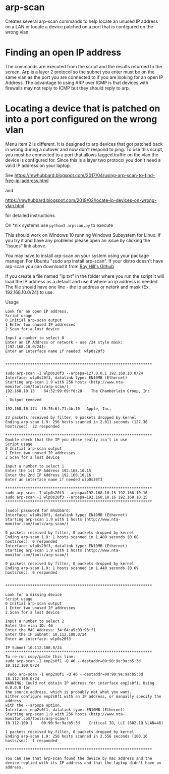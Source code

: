 # arp-scan
Creates several arp-scan commands to help locate an unused IP address on a LAN or locate a device patched on a port that is configured on the wrong vlan.

# Finding an open IP address
The commands are executed from the script and the results returned to the screen. Arp is a layer 2 protocol so the subnet you enter must be on the same vlan as the port you are connected to if you are looking for an open IP Address. The advantage to using ARP over ICMP is that devices with firewalls may not reply to ICMP but they should reply to arp. 

# Locating a device that is patched on into a port configured on the wrong vlan
Menu item 2 is different. It is designed to arp devices that got patched back in wrong during a cutover and now don't respond to ping. To use this script, you must be connected to a port that allows tagged traffic on the vlan the device is configured for. Since this is a layer two protocol you don't need a valid IP address on your laptop.

See 
https://mwhubbard.blogspot.com/2017/04/using-arp-scan-to-find-free-ip-address.html 

and

https://mwhubbard.blogspot.com/2019/02/locate-ip-devices-on-wrong-vlan.html

for detailed instructions.

On *nix systems use ```python3 arpscan.py``` to execute

This should work on Windows 10 running Windows Subsystem for Linux. If you try it and have any problems please open an issue by clicking the "Issues" link above.

You may have to install arp-scan on your system using your package manager. For Ubuntu "sudo arp install arp-scan".
If your distro doesn't have arp-scan you can download it from [Roy Hill's Github](https://github.com/royhills/arp-scan)

If you create a file named "ip.txt" in the folder where you run the script it will load the 
IP address as a default and use it where an ip address is needed. The file should have one 
line - the ip address or netork and mask (Ex. 192.168.10.0/24) to use.

Usage
```
Look for an open IP address.
Script usage
0 Initial arp-scan output
1 Enter two unused IP addresses
2 Scan for a lost device

Input a number to select 0
Enter an IP Address or network - use /24 style mask: [192.168.10.0/24]: 
Enter an interface name if needed: wlp0s20f3


*****************************************************************

sudo arp-scan -I wlp0s20f3 --arpspa=127.0.0.1 192.168.10.0/24
Interface: wlp0s20f3, datalink type: EN10MB (Ethernet)
Starting arp-scan 1.9 with 256 hosts (http://www.nta-monitor.com/tools/arp-scan/)
192.168.10.13    64:52:99:69:fd:20    The Chamberlain Group, Inc
.
. Output removed
.
192.168.10.174	f0:76:6f:71:4b:10	Apple, Inc.

23 packets received by filter, 0 packets dropped by kernel
Ending arp-scan 1.9: 256 hosts scanned in 2.011 seconds (127.30 hosts/sec). 22 responded

*****************************************************************
Double check that the IP you chose really isn't in use
Script usage
0 Initial arp-scan output
1 Enter two unused IP addresses
2 Scan for a lost device

Input a number to select 1
Enter the 1st IP Address 192.168.10.15
Enter the 2nd IP Address 192.168.10.16
Enter an interface name if needed wlp0s20f3

*****************************************************************
sudo arp-scan -I wlp0s20f3 --arpspa=192.168.10.15 192.168.10.16
sudo arp-scan -I wlp0s20f3 --arpspa=192.168.10.16 192.168.10.15
*****************************************************************

[sudo] password for mhubbard: 
Interface: wlp0s20f3, datalink type: EN10MB (Ethernet)
Starting arp-scan 1.9 with 1 hosts (http://www.nta-monitor.com/tools/arp-scan/)

0 packets received by filter, 0 packets dropped by kernel
Ending arp-scan 1.9: 1 hosts scanned in 1.480 seconds (0.68 hosts/sec). 0 responded
Interface: wlp0s20f3, datalink type: EN10MB (Ethernet)
Starting arp-scan 1.9 with 1 hosts (http://www.nta-monitor.com/tools/arp-scan/)

0 packets received by filter, 0 packets dropped by kernel
Ending arp-scan 1.9: 1 hosts scanned in 1.440 seconds (0.69 hosts/sec). 0 responded


*****************************************************************

Look for a missing device
Script usage
0 Initial arp-scan output
1 Enter two unused IP addresses
2 Scan for a lost device

Input a number to select 2
Enter the vlan ID: 46
Enter the MAC Address: 34:64:a9:03:93:f1
Enter the IP Subnet: 10.112.100.0/24
Enter an interface: wlp0s20f3

IP Subnet 10.112.100.0/24
*****************************************************************
To re-run copy/paste this line:
sudo arp-scan -I enp2s0f1 -Q 46 --destaddr=00:90:9e:9a:b5:3d 10.112.100.0/24

 sudo arp-scan -I enp2s0f1 -Q 46 --destaddr=00:90:9e:9a:b5:3d 10.112.100.0/24
WARNING: Could not obtain IP address for interface enp2s0f1. Using 0.0.0.0 for
the source address, which is probably not what you want.
Either configure enp2s0f1 with an IP address, or manually specify the address
with the --arpspa option.
Interface: enp2s0f1, datalink type: EN10MB (Ethernet)
Starting arp-scan 1.9 with 256 hosts (http://www.nta-monitor.com/tools/arp-scan/)
10.112.100.1    00:90:9e:9a:b5:3d    Critical IO, LLC (802.1Q VLAN=46)

1 packets received by filter, 0 packets dropped by kernel
Ending arp-scan 1.9: 256 hosts scanned in 2.556 seconds (100.16 hosts/sec). 1 responded

***************************************************************** 

You can see that arp-scan found the device by mac address and the device replied with its IP address and that the laptop didn't have an address.
```
